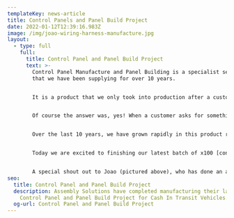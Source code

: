 ```yaml
---
templateKey: news-article
title: Control Panels and Panel Build Project
date: 2022-01-12T12:39:16.983Z
image: /img/joao-wiring-harness-manufacture.jpg
layout:
  - type: full
    full:
      title: Control Panel and Panel Build Project
      text: >-
        Control Panel Manufacture and Panel Building is a specialist service
        that we have been supplying for over 10 years.


        It is a product that we only took into production after a customer visited our factory, and whilst walking around commented "Do you think you could make our [control panels](www.assembly-solutions.com/control-panels) as well as [cable assemblies](https://www.assembly-solutions.com/cable-assemblies)?"


        Of course the answer was, yes! When a customer asks for something, even if it is slightly out of our expertise, we always find a way to do it. And from that moment on, the [control panel](www.assembly-solutions.com/electrical-control-panels) journey began.


        Over the last 10 years, we have grown rapidly in this product range and manufactured all types of small and large custom-designed panels, to markets including; Automotive, Nuclear and Utilities.


        Today we are excited to finishing our latest batch of x100 [control panels](www.assembly-solutions.com/control-panels) which will be installed into Cash In Transit Vehicles.


        A special shout out to Joao (pictured above), who has done an awesome job completing these panels and all within the customers demanding deadline!
seo:
  title: Control Panel and Panel Build Project
  description: Assembly Solutions have completed manufacturing their latest
    Control Panel and Panel Build Project for Cash In Transit Vehicles.
  og-url: Control Panel and Panel Build Project
---
```

